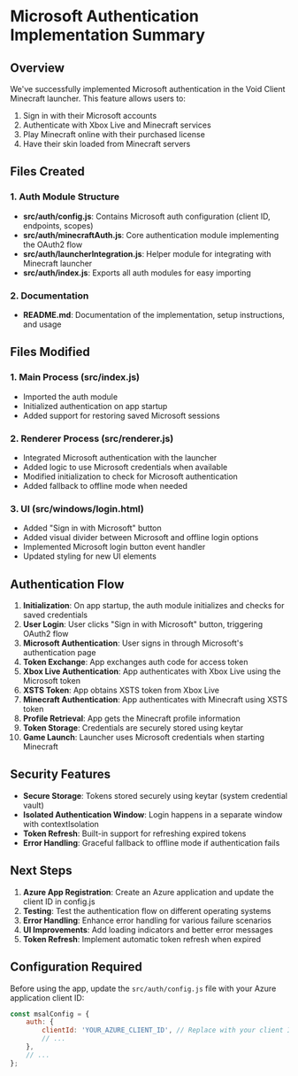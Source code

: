 # Microsoft Authentication Implementation Summary

## Overview

We've successfully implemented Microsoft authentication in the Void Client Minecraft launcher. This feature allows users to:

1. Sign in with their Microsoft accounts
2. Authenticate with Xbox Live and Minecraft services
3. Play Minecraft online with their purchased license
4. Have their skin loaded from Minecraft servers

## Files Created

### 1. Auth Module Structure

- **src/auth/config.js**: Contains Microsoft auth configuration (client ID, endpoints, scopes)
- **src/auth/minecraftAuth.js**: Core authentication module implementing the OAuth2 flow
- **src/auth/launcherIntegration.js**: Helper module for integrating with Minecraft launcher
- **src/auth/index.js**: Exports all auth modules for easy importing

### 2. Documentation

- **README.md**: Documentation of the implementation, setup instructions, and usage

## Files Modified

### 1. Main Process (src/index.js)

- Imported the auth module
- Initialized authentication on app startup
- Added support for restoring saved Microsoft sessions

### 2. Renderer Process (src/renderer.js)

- Integrated Microsoft authentication with the launcher
- Added logic to use Microsoft credentials when available
- Modified initialization to check for Microsoft authentication
- Added fallback to offline mode when needed

### 3. UI (src/windows/login.html)

- Added "Sign in with Microsoft" button
- Added visual divider between Microsoft and offline login options
- Implemented Microsoft login button event handler
- Updated styling for new UI elements

## Authentication Flow

1. **Initialization**: On app startup, the auth module initializes and checks for saved credentials
2. **User Login**: User clicks "Sign in with Microsoft" button, triggering OAuth2 flow
3. **Microsoft Authentication**: User signs in through Microsoft's authentication page
4. **Token Exchange**: App exchanges auth code for access token
5. **Xbox Live Authentication**: App authenticates with Xbox Live using the Microsoft token
6. **XSTS Token**: App obtains XSTS token from Xbox Live
7. **Minecraft Authentication**: App authenticates with Minecraft using XSTS token
8. **Profile Retrieval**: App gets the Minecraft profile information
9. **Token Storage**: Credentials are securely stored using keytar
10. **Game Launch**: Launcher uses Microsoft credentials when starting Minecraft

## Security Features

- **Secure Storage**: Tokens stored securely using keytar (system credential vault)
- **Isolated Authentication Window**: Login happens in a separate window with contextIsolation
- **Token Refresh**: Built-in support for refreshing expired tokens
- **Error Handling**: Graceful fallback to offline mode if authentication fails

## Next Steps

1. **Azure App Registration**: Create an Azure application and update the client ID in config.js
2. **Testing**: Test the authentication flow on different operating systems
3. **Error Handling**: Enhance error handling for various failure scenarios
4. **UI Improvements**: Add loading indicators and better error messages
5. **Token Refresh**: Implement automatic token refresh when expired

## Configuration Required

Before using the app, update the `src/auth/config.js` file with your Azure application client ID:

```javascript
const msalConfig = {
    auth: {
        clientId: 'YOUR_AZURE_CLIENT_ID', // Replace with your client ID
        // ...
    },
    // ...
};
```

